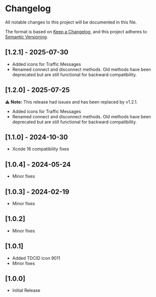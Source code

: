 # Changelog

All notable changes to this project will be documented in this file.

The format is based on [Keep a Changelog](https://keepachangelog.com/en/1.0.0/),
and this project adheres to [Semantic Versioning](https://semver.org/spec/v2.0.0.html).

## [1.2.1] - 2025-07-30

- Added icons for Traffic Messages
- Renamed connect and disconnect methods. Old methods have been deprecated but are still functional for backward compatibility.

## [1.2.0] - 2025-07-25
⚠️ **Note:** This release had issues and has been replaced by v1.2.1.  
- Added icons for Traffic Messages
- Renamed connect and disconnect methods. Old methods have been deprecated but are still functional for backward compatibility.
  
## [1.1.0] - 2024-10-30

- Xcode 16 compatibility fixes

## [1.0.4] - 2024-05-24

- Minor fixes

## [1.0.3] - 2024-02-19

- Minor fixes

## [1.0.2] 

- Minor fixes

## [1.0.1] 

- Added TDCID icon 9011
- Minor fixes

## [1.0.0] 

- Initial Release




